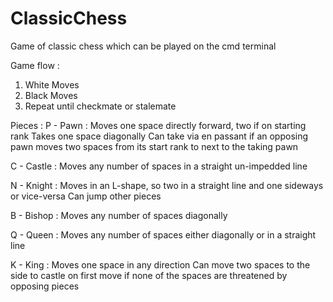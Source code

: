 # ClassicChess

Game of classic chess which can be played on the cmd terminal

Game flow :
1. White Moves
2. Black Moves
3. Repeat until checkmate or stalemate

Pieces :
P - Pawn :    Moves one space directly forward, two if on starting rank
              Takes one space diagonally 
              Can take via en passant if an opposing pawn moves two spaces from its start rank to next to the taking pawn
            
C - Castle :  Moves any number of spaces in a straight un-impedded line

N - Knight :  Moves in an L-shape, so two in a straight line and one sideways or vice-versa
              Can jump other pieces
              
B - Bishop :  Moves any number of spaces diagonally 

Q - Queen :   Moves any number of spaces either diagonally or in a straight line

K - King :    Moves one space in any direction
              Can move two spaces to the side to castle on first move if none of the spaces are threatened by opposing pieces
